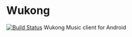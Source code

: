 # Wukong
[![Build Status](https://travis-ci.org/GyrosWorkshop/WukongAndroid.svg?branch=master)](https://travis-ci.org/GyrosWorkshop/WukongAndroid)
Wukong Music client for Android
